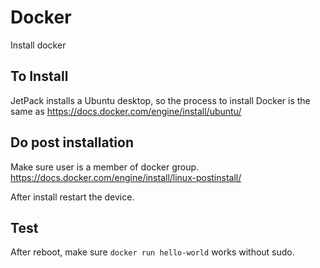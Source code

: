 # Docker
Install docker

## To Install  

JetPack installs a Ubuntu desktop, so the process to install Docker is the same as https://docs.docker.com/engine/install/ubuntu/

## Do post installation
Make sure user is a member of docker group. 
https://docs.docker.com/engine/install/linux-postinstall/

After install restart the device.

## Test
After reboot, make sure `docker run hello-world` works without sudo.
